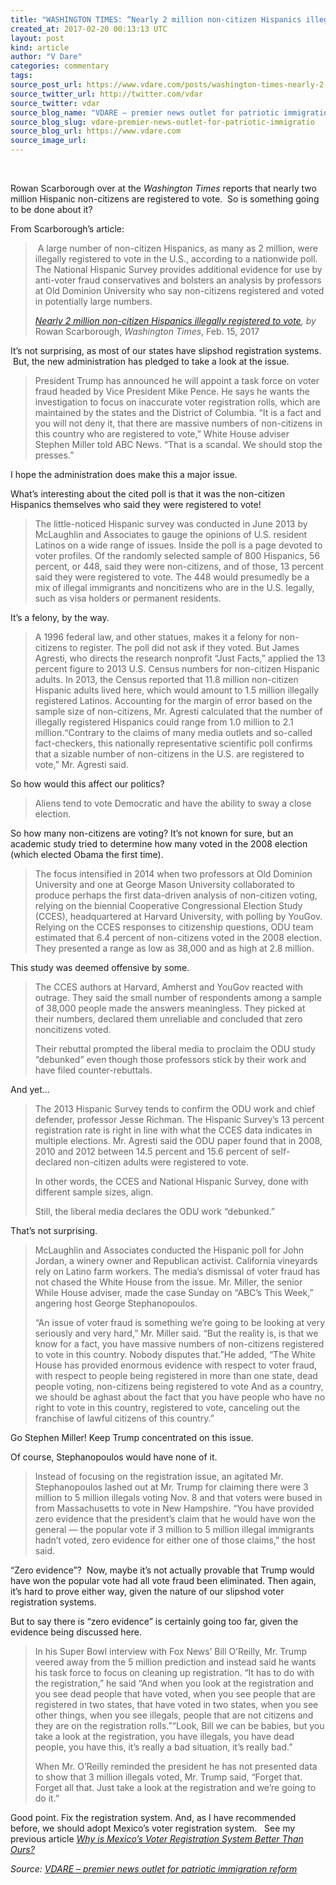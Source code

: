 ```yaml
---
title: "WASHINGTON TIMES: “Nearly 2 million non-citizen Hispanics illegally registered to vote” –As We (And Trump) Have Been Saying"
created_at: 2017-02-20 00:13:13 UTC
layout: post
kind: article
author: "V Dare"
categories: commentary
tags: 
source_post_url: https://www.vdare.com/posts/washington-times-nearly-2-million-non-citizen-hispanics-illegally-registered-to-vote-as-we-and-trump-have-been-saying
source_twitter_url: http://twitter.com/vdar
source_twitter: vdar
source_blog_name: "VDARE – premier news outlet for patriotic immigration reform"
source_blog_slug: vdare-premier-news-outlet-for-patriotic-immigratio
source_blog_url: https://www.vdare.com
source_image_url: 
---
```

<div class="pf-content"><p>&nbsp;</p>
<p>Rowan Scarborough over at the <em>Washington Times</em> reports that nearly two million Hispanic non-citizens are registered to vote.  So is something going to be done about it?</p>
<p>From Scarborough’s article:</p>
<blockquote><p> A large number of non-citizen Hispanics, as many as 2 million, were illegally registered to vote in the U.S., according to a nationwide poll. The National Hispanic Survey provides additional evidence for use by anti-voter fraud conservatives and bolsters an analysis by professors at Old Dominion University who say non-citizens registered and voted in potentially large numbers.</p>
<p><em><a href="http://www.washingtontimes.com/news/2017/feb/15/nearly-2-million-non-citizen-hispanics-illegally-r/">Nearly 2 million non-citizen Hispanics illegally registered to vote</a></em><em>, </em><em>by</em> Rowan Scarborough, <em>Washington Times</em>, Feb. 15, 2017</p></blockquote>
<p>It’s not surprising, as most of our states have slipshod registration systems.  But, the new administration has pledged to take a look at the issue.</p>
<blockquote><p>President Trump has announced he will appoint a task force on voter fraud headed by Vice President Mike Pence. He says he wants the investigation to focus on inaccurate voter registration rolls, which are maintained by the states and the District of Columbia. “It is a fact and you will not deny it, that there are massive numbers of non-citizens in this country who are registered to vote,” White House adviser Stephen Miller told ABC News. “That is a scandal. We should stop the presses.”</p></blockquote>
<p>I hope the administration does make this a major issue.</p>
<p>What’s interesting about the cited poll is that it was the non-citizen Hispanics themselves who said they were registered to vote!</p>
<blockquote><p>The little-noticed Hispanic survey was conducted in June 2013 by McLaughlin and Associates to gauge the opinions of U.S. resident Latinos on a wide range of issues. Inside the poll is a page devoted to voter profiles. Of the randomly selected sample of 800 Hispanics, 56 percent, or 448, said they were non-citizens, and of those, 13 percent said they were registered to vote. The 448 would presumedly be a mix of illegal immigrants and noncitizens who are in the U.S. legally, such as visa holders or permanent residents.</p></blockquote>
<p>It’s a felony, by the way.</p>
<blockquote><p>A 1996 federal law, and other statues, makes it a felony for non-citizens to register. The poll did not ask if they voted. But James Agresti, who directs the research nonprofit “Just Facts,” applied the 13 percent figure to 2013 U.S. Census numbers for non-citizen Hispanic adults. In 2013, the Census reported that 11.8 million non-citizen Hispanic adults lived here, which would amount to 1.5 million illegally registered Latinos. Accounting for the margin of error based on the sample size of non-citizens, Mr. Agresti calculated that the number of illegally registered Hispanics could range from 1.0 million to 2.1 million.“Contrary to the claims of many media outlets and so-called fact-checkers, this nationally representative scientific poll confirms that a sizable number of non-citizens in the U.S. are registered to vote,” Mr. Agresti said.</p></blockquote>
<p>So how would this affect our politics?</p>
<blockquote><p>Aliens tend to vote Democratic and have the ability to sway a close election.</p></blockquote>
<p>So how many non-citizens are voting? It’s not known for sure, but an academic study tried to determine how many voted in the 2008 election (which elected Obama the first time).</p>
<blockquote><p>The focus intensified in 2014 when two professors at Old Dominion University and one at George Mason University collaborated to produce perhaps the first data-driven analysis of non-citizen voting, relying on the biennial Cooperative Congressional Election Study (CCES), headquartered at Harvard University, with polling by YouGov. Relying on the CCES responses to citizenship questions, ODU team estimated that 6.4 percent of non-citizens voted in the 2008 election. They presented a range as low as 38,000 and as high at 2.8 million.</p></blockquote>
<p>This study was deemed offensive by some.</p>
<blockquote><p>The CCES authors at Harvard, Amherst and YouGov reacted with outrage. They said the small number of respondents among a sample of 38,000 people made the answers meaningless. They picked at their numbers, declared them unreliable and concluded that zero noncitizens voted.</p><!-- TAG START { player: "7518-804336-VDare - Outstream - Rev", owner: "ONE Video by AOL", for: "ONE Video by AOL" - BEINJS } --><div id="57966237cc52c74a5e1363c4" class="vdb_player vdb_57966237cc52c74a5e1363c456bcd17ce4b018167fea5539">    <script type="text/javascript" src="//delivery.vidible.tv/jsonp/pid=57966237cc52c74a5e1363c4/56bcd17ce4b018167fea5539_bein.js"></script></div><!-- TAG END { date: 07/25/16 } -->
<p>Their rebuttal prompted the liberal media to proclaim the ODU study “debunked” even though those professors stick by their work and have filed counter-rebuttals.</p></blockquote>
<p>And yet…</p>
<blockquote><p>The 2013 Hispanic Survey tends to confirm the ODU work and chief defender, professor Jesse Richman. The Hispanic Survey’s 13 percent registration rate is right in line with what the CCES data indicates in multiple elections. Mr. Agresti said the ODU paper found that in 2008, 2010 and 2012 between 14.5 percent and 15.6 percent of self-declared non-citizen adults were registered to vote.</p>
<p>In other words, the CCES and National Hispanic Survey, done with different sample sizes, align.</p>
<p>Still, the liberal media declares the ODU work “debunked.”</p></blockquote>
<p>That’s not surprising.</p>
<blockquote><p>McLaughlin and Associates conducted the Hispanic poll for John Jordan, a winery owner and Republican activist. California vineyards rely on Latino farm workers. The media’s dismissal of voter fraud has not chased the White House from the issue. Mr. Miller, the senior While House adviser, made the case Sunday on “ABC’s This Week,” angering host George Stephanopoulos.</p>
<p>“An issue of voter fraud is something we’re going to be looking at very seriously and very hard,” Mr. Miller said. “But the reality is, is that we know for a fact, you have massive numbers of non-citizens registered to vote in this country. Nobody disputes that.”He added, “The White House has provided enormous evidence with respect to voter fraud, with respect to people being registered in more than one state, dead people voting, non-citizens being registered to vote And as a country, we should be aghast about the fact that you have people who have no right to vote in this country, registered to vote, canceling out the franchise of lawful citizens of this country.”</p></blockquote>
<p>Go Stephen Miller! Keep Trump concentrated on this issue.</p>
<p>Of course, Stephanopoulos would have none of it.</p>
<blockquote><p>Instead of focusing on the registration issue, an agitated Mr. Stephanopoulos lashed out at Mr. Trump for claiming there were 3 million to 5 million illegals voting Nov. 8 and that voters were bused in from Massachusetts to vote in New Hampshire. “You have provided zero evidence that the president’s claim that he would have won the general — the popular vote if 3 million to 5 million illegal immigrants hadn’t voted, zero evidence for either one of those claims,” the host said.</p></blockquote>
<p>“Zero evidence”?  Now, maybe it’s not actually provable that Trump would have won the popular vote had all vote fraud been eliminated. Then again, it’s hard to prove either way, given the nature of our slipshod voter registration systems.</p>
<p>But to say there is “zero evidence” is certainly going too far, given the evidence being discussed here.</p>
<blockquote><p>In his Super Bowl interview with Fox News’ Bill O’Reilly, Mr. Trump veered away from the 5 million prediction and instead said he wants his task force to focus on cleaning up registration. “It has to do with the registration,” he said “And when you look at the registration and you see dead people that have voted, when you see people that are registered in two states, that have voted in two states, when you see other things, when you see illegals, people that are not citizens and they are on the registration rolls.”“Look, Bill we can be babies, but you take a look at the registration, you have illegals, you have dead people, you have this, it’s really a bad situation, it’s really bad.”</p>
<p>When Mr. O’Reilly reminded the president he has not presented data to show that 3 million illegals voted, Mr. Trump said, “Forget that. Forget all that. Just take a look at the registration and we’re going to do it.”</p></blockquote>
<p>Good point. Fix the registration system. And, as I have recommended before, we should adopt Mexico’s voter registration system.   See my previous article <a href="http://www.vdare.com/articles/memo-from-mexico-by-allan-wall-215"><em>Why is Mexico’s Voter Regist</em></a><a href="http://www.vdare.com/articles/memo-from-mexico-by-allan-wall-215"><em>ration System Better Than Ours?</em></a></p>
</div><div class="">
    <i>Source: <a href="https://www.vdare.com">VDARE – premier news outlet for patriotic immigration reform</a></i>
</div>
